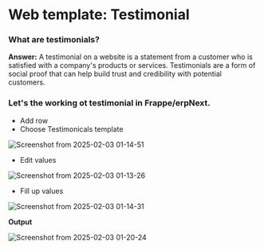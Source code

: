 # Web template: Testimonial

### What are testimonials?

**Answer:** A testimonial on a website is a statement from a customer who is satisfied with a company's products or
services. Testimonials are a form of social proof that can help build trust and credibility with potential customers. 

### Let's the working ot testimonial in Frappe/erpNext.

* Add row
* Choose Testimonicals template

![Screenshot from 2025-02-03 01-14-51](https://github.com/user-attachments/assets/98aa7aba-5217-46eb-91ac-4077555a9595)

* Edit values

![Screenshot from 2025-02-03 01-13-26](https://github.com/user-attachments/assets/1b65ea3a-7cfa-4cd6-997a-da17cdf1aa1a)


* Fill up values

![Screenshot from 2025-02-03 01-14-31](https://github.com/user-attachments/assets/5249c577-2941-4f22-a248-3312612f93e2)

**Output**

![Screenshot from 2025-02-03 01-20-24](https://github.com/user-attachments/assets/56f7526d-c8ab-4aa2-9e51-cb164e888889)
